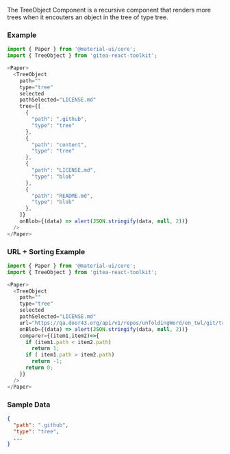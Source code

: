 
The TreeObject Component is a recursive component that renders more trees
when it encouters an object in the tree of type tree.

### Example

```js
import { Paper } from '@material-ui/core';
import { TreeObject } from 'gitea-react-toolkit';

<Paper>
  <TreeObject
    path=""
    type="tree"
    selected
    pathSelected="LICENSE.md"
    tree={[
      {
        "path": ".github",
        "type": "tree"
      },
      {
        "path": "content",
        "type": "tree"
      },
      {
        "path": "LICENSE.md",
        "type": "blob"
      },
      {
        "path": "README.md",
        "type": "blob"
      },
    ]}
    onBlob={(data) => alert(JSON.stringify(data, null, 2))}
  />
</Paper>
```

### URL + Sorting Example

```js
import { Paper } from '@material-ui/core';
import { TreeObject } from 'gitea-react-toolkit';

<Paper>
  <TreeObject
    path=""
    type="tree"
    selected
    pathSelected="LICENSE.md"
    url="https://qa.door43.org/api/v1/repos/unfoldingWord/en_twl/git/trees/master?recursive=true"
    onBlob={(data) => alert(JSON.stringify(data, null, 2))}
    comparer={(item1,item2)=>{
      if (item1.path < item2.path)
        return 1;
      if ( item1.path > item2.path)
        return -1;
      return 0; 
    }}
  />
</Paper>
```

### Sample Data

```json
{
  "path": ".github",
  "type": "tree",
  ...
}
```
